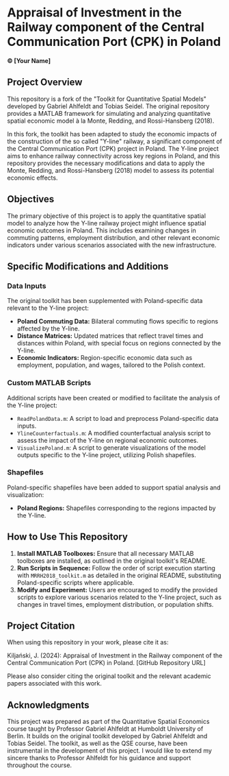 # Appraisal of Investment in the Railway component of the Central Communication Port (CPK) in Poland

**© [Your Name]**

## Project Overview

This repository is a fork of the "Toolkit for Quantitative Spatial Models" developed by Gabriel Ahlfeldt and Tobias Seidel. The original repository provides a MATLAB framework for simulating and analyzing quantitative spatial economic model à la Monte, Redding, and Rossi-Hansberg (2018).

In this fork, the toolkit has been adapted to study the economic impacts of the construction of the so called "Y-line" railway, a significant component of the Central Communication Port (CPK) project in Poland. The Y-line project aims to enhance railway connectivity across key regions in Poland, and this repository provides the necessary modifications and data to apply the Monte, Redding, and Rossi-Hansberg (2018) model to assess its potential economic effects.

## Objectives

The primary objective of this project is to apply the quantitative spatial model to analyze how the Y-line railway project might influence spatial economic outcomes in Poland. This includes examining changes in commuting patterns, employment distribution, and other relevant economic indicators under various scenarios associated with the new infrastructure.

## Specific Modifications and Additions

### Data Inputs

The original toolkit has been supplemented with Poland-specific data relevant to the Y-line project:

- **Poland Commuting Data:** Bilateral commuting flows specific to regions affected by the Y-line.
- **Distance Matrices:** Updated matrices that reflect travel times and distances within Poland, with special focus on regions connected by the Y-line.
- **Economic Indicators:** Region-specific economic data such as employment, population, and wages, tailored to the Polish context.

### Custom MATLAB Scripts

Additional scripts have been created or modified to facilitate the analysis of the Y-line project:

- `ReadPolandData.m`: A script to load and preprocess Poland-specific data inputs.
- `YlineCounterfactuals.m`: A modified counterfactual analysis script to assess the impact of the Y-line on regional economic outcomes.
- `VisualizePoland.m`: A script to generate visualizations of the model outputs specific to the Y-line project, utilizing Polish shapefiles.

### Shapefiles

Poland-specific shapefiles have been added to support spatial analysis and visualization:

- **Poland Regions:** Shapefiles corresponding to the regions impacted by the Y-line.

## How to Use This Repository

1. **Install MATLAB Toolboxes:** Ensure that all necessary MATLAB toolboxes are installed, as outlined in the original toolkit's README.
2. **Run Scripts in Sequence:** Follow the order of script execution starting with `MRRH2018_toolkit.m` as detailed in the original README, substituting Poland-specific scripts where applicable.
3. **Modify and Experiment:** Users are encouraged to modify the provided scripts to explore various scenarios related to the Y-line project, such as changes in travel times, employment distribution, or population shifts.

## Project Citation

When using this repository in your work, please cite it as:

Kiljański, J. (2024): Appraisal of Investment in the Railway component of the Central Communication Port (CPK) in Poland. [GitHub Repository URL]

Please also consider citing the original toolkit and the relevant academic papers associated with this work.

## Acknowledgments

This project was prepared as part of the Quantitative Spatial Economics course taught by Professor Gabriel Ahlfeldt at Humboldt University of Berlin. It builds on the original toolkit developed by Gabriel Ahlfeldt and Tobias Seidel. The toolkit, as well as the QSE course, have been instrumental in the development of this project. I would like to extend my sincere thanks to Professor Ahlfeldt for his guidance and support throughout the course.
